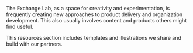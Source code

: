 The Exchange Lab, as a space for creativity and experimentation, is frequently creating new approaches to product delivery and organization development. This also usually involves content and products others might find useful.

This resources section includes templates and illustrations we share and build with our partners.
